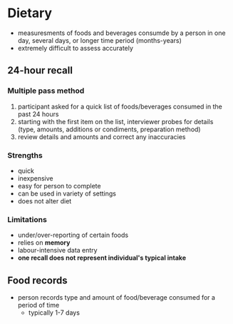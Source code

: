 # Dietary
- measuresments of foods and beverages consumde by a person in one day, several days, or longer time period (months-years)
- extremely difficult to assess accurately
## 24-hour recall
### Multiple pass method
1. participant asked for a quick list of foods/beverages consumed in the past 24 hours
2. starting with the first item on the list, interviewer probes for details (type, amounts, additions or condiments, preparation method)
3. review details and amounts and correct any inaccuracies
### Strengths
- quick
- inexpensive
- easy for person to complete
- can be used in variety of settings
- does not alter diet
### Limitations
- under/over-reporting of certain foods
- relies on **memory**
- labour-intensive data entry
- **one recall does not represent individual's typical intake**
## Food records
- person records type and amount of food/beverage consumed for a period of time
	- typically 1-7 days